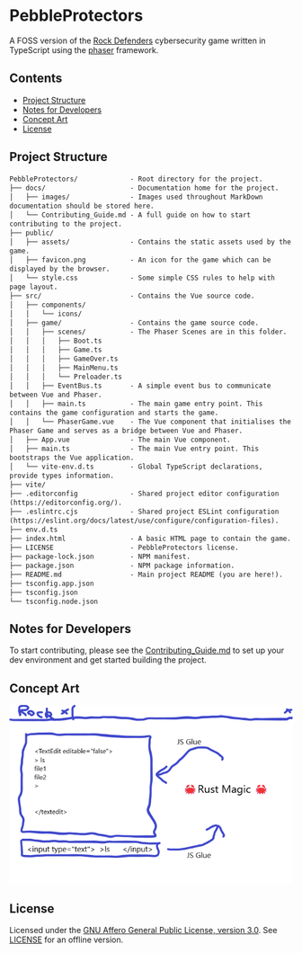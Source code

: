 # PebbleProtectors

A FOSS version of the [Rock Defenders](https://cybergamesuk.com/rock-defenders) cybersecurity game written in TypeScript using the [phaser](https://github.com/phaserjs/phaser) framework.

<!-- omit from toc -->
## Contents

- [Project Structure](#project-structure)
- [Notes for Developers](#notes-for-developers)
- [Concept Art](#concept-art)
- [License](#license)

## Project Structure

```text
PebbleProtectors/             - Root directory for the project.
├── docs/                     - Documentation home for the project.
│   ├── images/               - Images used throughout MarkDown documentation should be stored here.
│   └── Contributing_Guide.md - A full guide on how to start contributing to the project.
├── public/
│   ├── assets/               - Contains the static assets used by the game.
│   ├── favicon.png           - An icon for the game which can be displayed by the browser.
│   └── style.css             - Some simple CSS rules to help with page layout.
├── src/                      - Contains the Vue source code.
│   ├── components/
│   │   └── icons/
│   ├── game/                 - Contains the game source code.
│   │   ├── scenes/           - The Phaser Scenes are in this folder.
│   │   │   ├── Boot.ts
│   │   │   ├── Game.ts
│   │   │   ├── GameOver.ts
│   │   │   ├── MainMenu.ts
│   │   │   └── Preloader.ts
│   │   ├── EventBus.ts       - A simple event bus to communicate between Vue and Phaser.
│   │   ├── main.ts           - The main game entry point. This contains the game configuration and starts the game.
│   │   └── PhaserGame.vue    - The Vue component that initialises the Phaser Game and serves as a bridge between Vue and Phaser.
│   ├── App.vue               - The main Vue component.
│   ├── main.ts               - The main Vue entry point. This bootstraps the Vue application.
│   └── vite-env.d.ts         - Global TypeScript declarations, provide types information.
├── vite/
├── .editorconfig             - Shared project editor configuration (https://editorconfig.org/).
├── .eslintrc.cjs             - Shared project ESLint configuration (https://eslint.org/docs/latest/use/configure/configuration-files).
├── env.d.ts
├── index.html                - A basic HTML page to contain the game.
├── LICENSE                   - PebbleProtectors license.
├── package-lock.json         - NPM manifest.
├── package.json              - NPM package information.
├── README.md                 - Main project README (you are here!).
├── tsconfig.app.json
├── tsconfig.json
└── tsconfig.node.json
```

## Notes for Developers

To start contributing, please see the [Contributing_Guide.md](./docs/Contributing_Guide.md) to set up your dev environment and get started building the project.

## Concept Art

![PebbleProtectors Concept Art](./Docs/Images/PebbleProtectors_Concept.png)

## License

Licensed under the [GNU Affero General Public License, version 3.0](https://www.gnu.org/licenses/agpl-3.0.txt). See [LICENSE](./LICENSE) for an offline version.